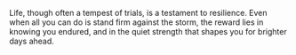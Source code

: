 Life, though often a tempest of trials, is a testament to resilience. Even when all you can do is stand firm against the storm, the reward lies in knowing you endured, and in the quiet strength that shapes you for brighter days ahead.
